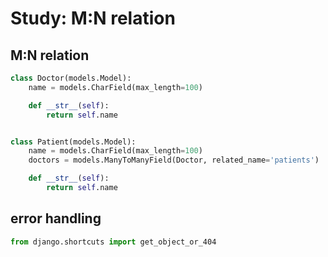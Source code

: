 # Study: M:N relation

## M:N relation

```python
class Doctor(models.Model):
    name = models.CharField(max_length=100)

    def __str__(self):
        return self.name


class Patient(models.Model):
    name = models.CharField(max_length=100)
    doctors = models.ManyToManyField(Doctor, related_name='patients')

    def __str__(self):
        return self.name
```

## error handling

```python
from django.shortcuts import get_object_or_404
```
